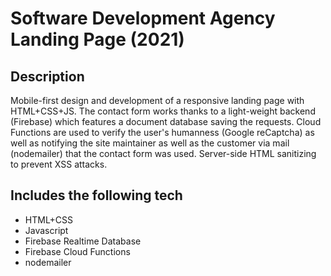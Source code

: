 # Software Development Agency Landing Page (2021)

## Description

Mobile-first design and development of a responsive landing page with HTML+CSS+JS. The contact form works thanks to a light-weight backend (Firebase) which features a document database saving the requests. Cloud Functions are used to verify the user's humanness (Google reCaptcha) as well as notifying the site maintainer as well as the customer via mail (nodemailer) that the contact form was used. Server-side HTML sanitizing to prevent XSS attacks.

## Includes the following tech

- HTML+CSS 
- Javascript 
- Firebase Realtime Database 
- Firebase Cloud Functions 
- nodemailer
